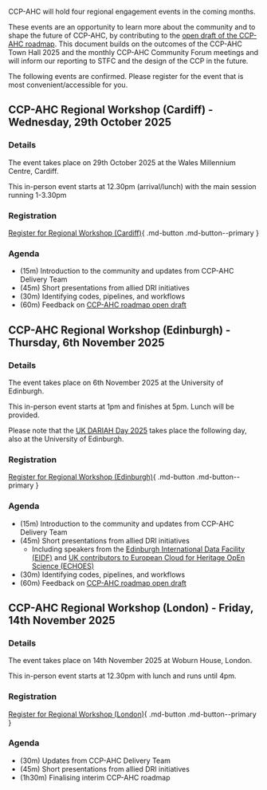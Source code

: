 CCP-AHC will hold four regional engagement events in the coming months. 

These events are an opportunity to learn more about the community and to shape the future of CCP-AHC, by contributing to the [open draft of the CCP-AHC roadmap](https://zenodo.org/records/17099176). This document builds on the outcomes of the CCP-AHC Town Hall 2025 and the monthly CCP-AHC Community Forum meetings and will inform our reporting to STFC and the design of the CCP in the future.

The following events are confirmed. Please register for the event that is most convenient/accessible for you.

## CCP-AHC Regional Workshop (Cardiff) - Wednesday, 29th October 2025

### Details

The event takes place on 29th October 2025 at the Wales Millennium Centre, Cardiff.

This in-person event starts at 12.30pm (arrival/lunch) with the main session running 1-3.30pm

### Registration

[Register for Regional Workshop (Cardiff)](https://forms.office.com/e/G01SajjQ03){ .md-button .md-button--primary } 

### Agenda

- (15m) Introduction to the community and updates from CCP-AHC Delivery Team
- (45m) Short presentations from allied DRI initiatives
- (30m) Identifying codes, pipelines, and workflows
- (60m) Feedback on [CCP-AHC roadmap open draft](https://zenodo.org/records/17099176)

## CCP-AHC Regional Workshop (Edinburgh) - Thursday, 6th November 2025 

### Details

The event takes place on 6th November 2025 at the University of Edinburgh.

This in-person event starts at 1pm and finishes at 5pm. Lunch will be provided. 

Please note that the [UK DARIAH Day 2025](https://www.eventbrite.co.uk/e/dariah-day-2025-tickets-1537559875979?aff=oddtdtcreator) takes place the following day, also at the University of Edinburgh.

### Registration

[Register for Regional Workshop (Edinburgh)](https://forms.office.com/e/sXvSEWPMAs){ .md-button .md-button--primary } 

### Agenda

- (15m) Introduction to the community and updates from CCP-AHC Delivery Team
- (45m) Short presentations from allied DRI initiatives
    - Including speakers from the [Edinburgh International Data Facility (EIDF)](https://edinburgh-international-data-facility.ed.ac.uk/) and [UK contributors to European Cloud for Heritage OpEn Science (ECHOES)](https://archaeologydataservice.ac.uk/about/projects/echoes/)
- (30m) Identifying codes, pipelines, and workflows
- (60m) Feedback on [CCP-AHC roadmap open draft](https://zenodo.org/records/17099176)

##  CCP-AHC Regional Workshop (London) - Friday, 14th November 2025

### Details

The event takes place on 14th November 2025 at Woburn House, London.

This in-person event starts at 12.30pm with lunch and runs until 4pm.

### Registration

[Register for Regional Workshop (London)](https://forms.office.com/e/YLKiuVqdBN){ .md-button .md-button--primary } 

### Agenda

- (30m) Updates from CCP-AHC Delivery Team
- (45m) Short presentations from allied DRI initiatives
- (1h30m) Finalising interim CCP-AHC roadmap 
